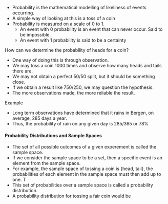 - Probability is the mathematical modelling of likeliness of events occurring. 
- A simple way of looking at this is a toss of a coin
- Probability is measured on a scale of 0 to 1.
	- An event with 0 probability is an event that can never occur. Said to be impossible.
	- An event with 1 probability is said to be a certainty

How can we determine the probability of heads for a coin?

- One way of doing this is through observation. 
- We may toss a coin 1000 times and observe how many heads and tails there are.
- We may not obtain a perfect 50/50 split, but it should be something close. 
- If we obtain a result like 750/250, we may question the hypothesis. 
- The more observations made, the more reliable the result. 

Example

- Long term observations have determined that it rains in Bergen, on average, 285 days a year.
- Thus, the probability of rain on any given day is 285/365 or 78%


#### Probability Distributions and Sample Spaces

- The set of all possible outcomes of a given experement is called the sample space.
- If we consider the sample space to be a set, then a specific event is an element from the sample space.
- For example, the sample space of tossing a coin is {head, tail}, the probabilities of each element in the sample space must then add up to one. T
- This set of probabilities over a sample space is called a probability distribution. 
- A probability distribution for tossing a fair coin would be 